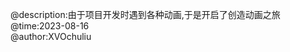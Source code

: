 @description:由于项目开发时遇到各种动画,于是开启了创造动画之旅                                                                                                                                                    
@time:2023-08-16                                                                                                                                                                                                 
@author:XVOchuliu
